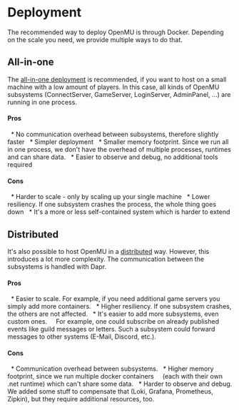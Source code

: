 # Deployment

The recommended way to deploy OpenMU is through Docker. Depending on the scale
you need, we provide multiple ways to do that.

## All-in-one

The [all-in-one deployment](/all-in-one/) is recommended, if you want to host on
a small machine with a low amount of players.
In this case, all kinds of OpenMU subsystems (ConnectServer, GameServer, LoginServer,
AdminPanel, ...) are running in one process.

#### Pros
  * No communication overhead between subsystems, therefore slightly faster
  * Simpler deployment
  * Smaller memory footprint. Since we run all in one process, we don't have the overhead of multiple processes, runtimes and can share data.
  * Easier to observe and debug, no additional tools required
  
#### Cons
  * Harder to scale - only by scaling up your single machine
  * Lower resiliency. If one subsystem crashes the process, the whole thing goes down
  * It's a more or less self-contained system which is harder to extend

## Distributed

It's also possible to host OpenMU in a [distributed](/distributed/) way.
However, this introduces a lot more complexity.
The communication between the subsystems is handled with Dapr.

#### Pros
  * Easier to scale. For example, if you need additional game servers you simply add more containers.
  * Higher resiliency. If one subsystem crashes, the others are not affected.
  * It's easier to add more subsystems, even custom ones.
    For example, one could subscribe on already published events like guild messages or letters.
    Such a subsystem could forward messages to other systems (E-Mail, Discord, etc.).

#### Cons
  * Communication overhead between subsystems.
  * Higher memory footprint, since we run multiple docker containers
    (each with their own .net runtime) which can't share some data.
  * Harder to observe and debug. We added some stuff to compensate that (Loki, Grafana, Prometheus, Zipkin), but they require additional resources, too.

